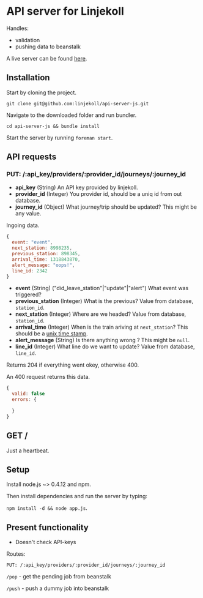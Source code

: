 # API server for Linjekoll

Handles:

- validation
- pushing data to beanstalk

A live server can be found [here](http://46.16.232.244:3001/).

## Installation

Start by cloning the project.

`git clone git@github.com:linjekoll/api-server-js.git`

Navigate to the downloaded folder and run bundler.

`cd api-server-js && bundle install`

Start the server by running `foreman start`.
  
## API requests


### PUT: /:api_key/providers/:provider_id/journeys/:journey_id

- **api_key** (String) An API key provided by linjekoll.
- **provider_id** (Integer) You provider id, should be a uniq id from out database.
- **journey_id** (Object) What journey/trip should be updated? This might be any value.

Ingoing data.

``` javascript
{
  event: "event",
  next_station: 8998235,
  previous_station: 898345,
  arrival_time: 1318843870,
  alert_message: "oops!",
  line_id: 2342
}
```

- **event** (String) ("did_leave_station"|"update"|"alert") What event was triggered?
- **previous_station** (Integer) What is the previous? Value from database, `station_id`.
- **next_station** (Integer) Where are we headed? Value from database, `station_id`.
- **arrival_time** (Integer) When is the train ariving at `next_station`? This should be a [unix time stamp](http://en.wikipedia.org/wiki/Unix_time).
- **alert_message** (String) Is there anything wrong ? This might be `null`.
- **line_id** (Integer) What line do we want to update? Value from database, `line_id`.

Returns 204 if everything went okey, otherwise 400.

An 400 request returns this data.

``` javascript
{
  valid: false
  errors: {
    
  }
}
```

## GET /

Just a heartbeat.

## Setup

Install node.js ~> 0.4.12 and npm.

Then install dependencies and run the server by typing: 

`npm install -d && node app.js`.


## Present functionality

- Doesn't check API-keys

Routes:

`PUT: /:api_key/providers/:provider_id/journeys/:journey_id`

`/pop` - get the pending job from beanstalk

`/push` - push a dummy job into beanstalk